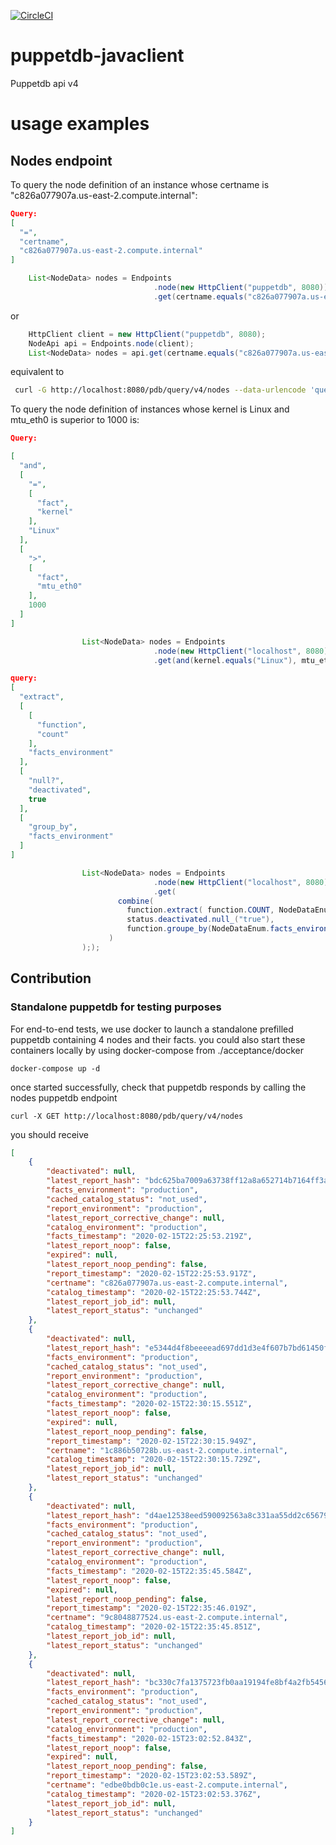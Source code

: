 [![CircleCI](https://circleci.com/gh/isqo/puppetdb-javaclient.svg?style=svg)](https://circleci.com/gh/isqo/puppetdb-javaclient)

# puppetdb-javaclient
Puppetdb api v4

# usage examples
## Nodes endpoint
To query the node definition of an instance whose certname is "c826a077907a.us-east-2.compute.internal":

```json
Query:
[
  "=",
  "certname",
  "c826a077907a.us-east-2.compute.internal"
]
```

```java
    List<NodeData> nodes = Endpoints
                                .node(new HttpClient("puppetdb", 8080)) //.node("puppetdb", 8080) as well works.
                                .get(certname.equals("c826a077907a.us-east-2.compute.internal"));
```

or

```java
    HttpClient client = new HttpClient("puppetdb", 8080);
    NodeApi api = Endpoints.node(client);
    List<NodeData> nodes = api.get(certname.equals("c826a077907a.us-east-2.compute.internal"));
```

equivalent to

```bash
 curl -G http://localhost:8080/pdb/query/v4/nodes --data-urlencode 'query=["=", "certname", "c826a077907a.us-east-2.compute.internal"]'
```

To query the node definition of instances whose kernel is Linux and mtu_eth0 is superior to 1000 is: 
```json
Query:

[
  "and",
  [
    "=",
    [
      "fact",
      "kernel"
    ],
    "Linux"
  ],
  [
    ">",
    [
      "fact",
      "mtu_eth0"
    ],
    1000
  ]
]
```
```java
                List<NodeData> nodes = Endpoints
                                .node(new HttpClient("localhost", 8080)) // .node("puppetdb", 8080) as well works.
                                .get(and(kernel.equals("Linux"), mtu_eth0.greaterThan(1000)));
```

```json
query:
[
  "extract",
  [
    [
      "function",
      "count"
    ],
    "facts_environment"
  ],
  [
    "null?",
    "deactivated",
    true
  ],
  [
    "group_by",
    "facts_environment"
  ]
]


```
```java
                List<NodeData> nodes = Endpoints
                                .node(new HttpClient("localhost", 8080)) // .node("puppetdb", 8080) as well works.
                                .get(
                        combine(
                          function.extract( function.COUNT, NodeDataEnum.facts_environment),
                          status.deactivated.null_("true"),
                          function.groupe_by(NodeDataEnum.facts_environment
                      )
                ););

```

## Contribution
### Standalone puppetdb for testing purposes
For end-to-end tests, we use docker to launch a standalone prefilled puppetdb containing 4 nodes and their facts.
you could also start these containers locally by using docker-compose from ./acceptance/docker

`
 docker-compose up -d
`

once started successfully, check that puppetdb responds by calling the nodes puppetdb endpoint

`
curl -X GET http://localhost:8080/pdb/query/v4/nodes
`

you should receive

```json
[
    {
        "deactivated": null,
        "latest_report_hash": "bdc625ba7009a63738ff12a8a652714b7164ff3a",
        "facts_environment": "production",
        "cached_catalog_status": "not_used",
        "report_environment": "production",
        "latest_report_corrective_change": null,
        "catalog_environment": "production",
        "facts_timestamp": "2020-02-15T22:25:53.219Z",
        "latest_report_noop": false,
        "expired": null,
        "latest_report_noop_pending": false,
        "report_timestamp": "2020-02-15T22:25:53.917Z",
        "certname": "c826a077907a.us-east-2.compute.internal",
        "catalog_timestamp": "2020-02-15T22:25:53.744Z",
        "latest_report_job_id": null,
        "latest_report_status": "unchanged"
    },
    {
        "deactivated": null,
        "latest_report_hash": "e5344d4f8beeeead697dd1d3e4f607b7bd61450f",
        "facts_environment": "production",
        "cached_catalog_status": "not_used",
        "report_environment": "production",
        "latest_report_corrective_change": null,
        "catalog_environment": "production",
        "facts_timestamp": "2020-02-15T22:30:15.551Z",
        "latest_report_noop": false,
        "expired": null,
        "latest_report_noop_pending": false,
        "report_timestamp": "2020-02-15T22:30:15.949Z",
        "certname": "1c886b50728b.us-east-2.compute.internal",
        "catalog_timestamp": "2020-02-15T22:30:15.729Z",
        "latest_report_job_id": null,
        "latest_report_status": "unchanged"
    },
    {
        "deactivated": null,
        "latest_report_hash": "d4ae12538eed590092563a8c331aa55dd2c65679",
        "facts_environment": "production",
        "cached_catalog_status": "not_used",
        "report_environment": "production",
        "latest_report_corrective_change": null,
        "catalog_environment": "production",
        "facts_timestamp": "2020-02-15T22:35:45.584Z",
        "latest_report_noop": false,
        "expired": null,
        "latest_report_noop_pending": false,
        "report_timestamp": "2020-02-15T22:35:46.019Z",
        "certname": "9c8048877524.us-east-2.compute.internal",
        "catalog_timestamp": "2020-02-15T22:35:45.851Z",
        "latest_report_job_id": null,
        "latest_report_status": "unchanged"
    },
    {
        "deactivated": null,
        "latest_report_hash": "bc330c7fa1375723fb0aa19194fe8bf4a2fb5456",
        "facts_environment": "production",
        "cached_catalog_status": "not_used",
        "report_environment": "production",
        "latest_report_corrective_change": null,
        "catalog_environment": "production",
        "facts_timestamp": "2020-02-15T23:02:52.843Z",
        "latest_report_noop": false,
        "expired": null,
        "latest_report_noop_pending": false,
        "report_timestamp": "2020-02-15T23:02:53.589Z",
        "certname": "edbe0bdb0c1e.us-east-2.compute.internal",
        "catalog_timestamp": "2020-02-15T23:02:53.376Z",
        "latest_report_job_id": null,
        "latest_report_status": "unchanged"
    }
]
```
